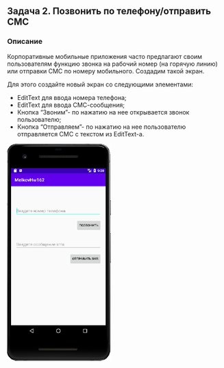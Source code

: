 ## Задача 2. Позвонить по телефону/отправить СМС
### Описание
Корпоративные мобильные приложения часто предлагают своим пользователям функцию звонка на рабочий номер (на горячую линию) или отправки СМС по номеру мобильного. Создадим такой экран.

Для этого создайте новый экран со следующими элементами:
- EditText для ввода номера телефона;
- EditText для ввода СМС-сообщения;
- Кнопка “Звоним”- по нажатию на нее открывается звонок пользователю;
- Кнопка “Отправляем”- по нажатию на нее пользователю отправляется СМС с текстом из EditText-а.

![](screen.png)